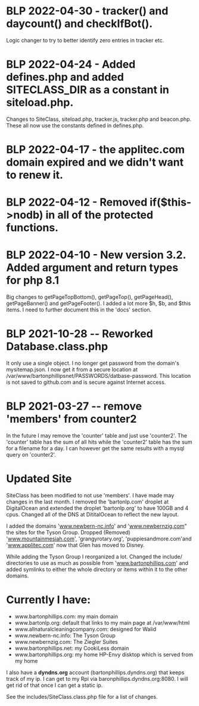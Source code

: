 # BLP 2022-04-30 - tracker() and daycount() and checkIfBot(). 
Logic changer to try to better identify zero entries in tracker etc.
# BLP 2022-04-24 - Added defines.php and added SITECLASS_DIR as a constant in siteload.php.
Changes to SiteClass, siteload.php, tracker.js, tracker.php and beacon.php. These all now use the constants defined in defines.php.
# BLP 2022-04-17 - the applitec.com domain expired and we didn't want to renew it.
# BLP 2022-04-12 - Removed if($this->nodb) in all of the protected functions.
# BLP 2022-04-10 - New version 3.2. Added argument and return types for php 8.1
Big changes to getPageTopBottom(), getPageTop(), getPageHead(), getPageBanner() and getPageFooter().
I added a lot more $h, $b, and $this items. I need to further document this in the 'docs' section.

# BLP 2021-10-28 -- Reworked Database.class.php

It only use a single object. I no longer get password from the domain's mysitemap.json. I now get it from a secure location at
/var/www/bartonphillipsnet/PASSWORDS/datbase-password. This location is not saved to github.com and is secure against Internet access.

# BLP 2021-03-27 -- remove 'members' from counter2

In the future I may remove the 'counter' table and just use 'counter2'. The 'counter' table has the sum of all hits while the 
'counter2' table has the sum for a filename for a day. I can however get the same results with a mysql query on 'counter2'.

# Updated Site

SiteClass has been modified to not use 'members'.
I have made may changes in the last month. I removed the 'bartonlp.com' droplet at DigitalOcean and extended the droplet 'bartonlp.org'
to have 100GB and 4 cpus. Changed all of the DNS at DititalOcean to reflect the new layout.

I added the domains 'www.newbern-nc.info' and 'www.newbernzig.com" the sites for the Tyson Group. Dropped (Removed) 'www.mountainmesiah.com', 'grangyrotary.org', 
'puppiesandmore.com'and 'www.applitec.com' now that Glen has moved to Disney.

While adding the Tyson Group I reorganized a lot. Changed the include/ directories to use as much as possible from 'www.bartonphillips.com' 
and added symlinks to either the whole directory or items within it to the other domains.

# Currently I have:  
<ul>
<li>www.bartonphillips.com: my main domain</li>
<li>www.bartonlp.org: default that links to my main page at /var/www/html</li>
<li>www.allnaturalcleaningcompany.com: designed for Walid</li>
<li>www.newbern-nc.info: The Tyson Group</li>
<li>www.newbernzig.com: The Ziegler Suites</li>
<li>www.bartonphillips.net: my CookiLess domain</li>
<li>www.bartonphillips.org: my home HP-Envy disktop which is served from my home</li>
</ul>

I also have a <b>dyndns.org</b> account (bartonphillips.dyndns.org) that keeps track of my ip. I can get to my Rpi via
baronphillips.dyndns.org:8080. I will get rid of that once I can get a static ip.

See the includes/SiteClass.class.php file for a list of changes.
